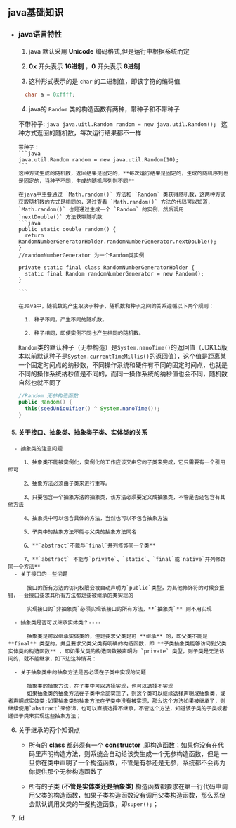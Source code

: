 
## java基础知识

  - ### java语言特性

    1. java 默认采用 **Unicode** 编码格式,但是运行中根据系统而定

    2. **0x** 开头表示 **16进制** ，**0** 开头表示 **8进制**

    3. 这种形式表示的是 `char` 的二进制值，即该字符的编码值

      ```java
        char a = 0xffff;
      ```
    4. java的 `Random` 类的构造函数有两种，带种子和不带种子

      不带种子:
        ```java
          java.uitl.Random random = new java.util.Random();
        ```
        这种方式返回的随机数，每次运行结果都不一样

        带种子：
        ```java
        java.util.Random random = new java.util.Random(10);
        ```
        这种方式生成的随机数，返回结果是固定的，**每次运行结果是固定的，生成的随机序列也是固定的，当种子不同，生成的随机序列则不同**

        在java中主要通过 `Math.random()` 方法和 `Random` 类获得随机数，这两种方式获取随机数的方式是相同的，通过查看 `Math.random()` 方法的代码可以知道，  `Math.random()` 也是通过生成一个 `Random` 的实例，然后调用 `nextDouble()` 方法获取随机数
        ```java
        public static double random() {
          return RandomNumberGeneratorHolder.randomNumberGenerator.nextDouble();
        }
        //randomNumberGenerator 为一个Random类实例

        private static final class RandomNumberGeneratorHolder {
          static final Random randomNumberGenerator = new Random();
        }

        ```

        在Java中，随机数的产生取决于种子，随机数和种子之间的关系遵循以下两个规则：

          1. 种子不同，产生不同的随机数。

          2. 种子相同，即使实例不同也产生相同的随机数。

      `Random`类的默认种子（无参构造）是`System.nanoTime()`的返回值（JDK1.5版本以前默认种子是`System.currentTimeMillis()`的返回值），这个值是距离某一个固定时间点的纳秒数，不同操作系统和硬件有不同的固定时间点，也就是不同的操作系统纳秒值是不同的，而同一操作系统的纳秒值也会不同，随机数自然也就不同了

      ```java
      //Random 无参构造函数
      public Random() {
        this(seedUniquifier() ^ System.nanoTime());
      }
      ```
   5.  #### 关于接口、抽象类、抽象类子类、实体类的关系

      - 抽象类的注意问题

         1、抽象类不能被实例化，实例化的工作应该交由它的子类来完成，它只需要有一个引用即可

         2、抽象方法必须由子类来进行重写。

         3、只要包含一个抽象方法的抽象类，该方法必须要定义成抽象类，不管是否还包含有其他方法

         4、抽象类中可以包含具体的方法，当然也可以不包含抽象方法

         5、子类中的抽象方法不能与父类的抽象方法同名

         6、**`abstract`不能与`final`并列修饰同一个类**

         7、**`abstract` 不能与`private`、`static`、`final`或`native`并列修饰同一个方法**
      - 关于接口的一些问题

          接口的所有方法的访问权限会被自动声明为`public`类型，为其他修饰符的时候会报错，一会接口要求其所有方法都是要被继承的类实现的

          实现接口的`非抽象类`必须实现该接口的所有方法，**`抽象类`** 则不用实现

      - 抽象类是否可以继承实体类？----

          抽象类是可以继承实体类的，但是要求父类是可 **继承** 的，即父类不能是 **final** 类型的，并且要求父类父类有明确的构造函数，即 **子类抽象类能够访问到父类实体类的构造函数** ，即如果父类的构造函数被声明为 `private` 类型，则子类是无法访问的，就不能继承，如下边这种情况：

      - 关于抽象类中的抽象方法是否必须在子类中实现的问题

          抽象类的抽象方法，在子类中可以选择实现，也可以选择不实现
          如果抽象类的抽象方法在子类中全部实现了，则这个类可以继续选择声明成抽象类，或者声明成实体类;如果抽象类的抽象方法在子类中没有被实现，那么这个方法如果被继承了，则继续使用`abstract`来修饰，也可以直接选择不继承，不管这个方法，知道该子类的子类或者递归子类来实现这些抽象方法；

   6. 关于继承的两个知识点
      - 所有的 **class** 都必须有一个 **constructor** ,即构造函数；如果你没有在代码里声明构造方法，则系统会自动给该类生成一个无参构造函数，但是 一旦你在类中声明了一个构造函数，不管是有参还是无参，系统都不会再为你提供那个无参构造函数了

      - 所有的子类 **(不管是实体类还是抽象类)** 构造函数都要求在第一行代码中调用父类的构造函数，如果子类构造函数没有调用父类构造函数，那么系统会默认调用父类的午餐构造函数，即`super();`；
   7. fd
